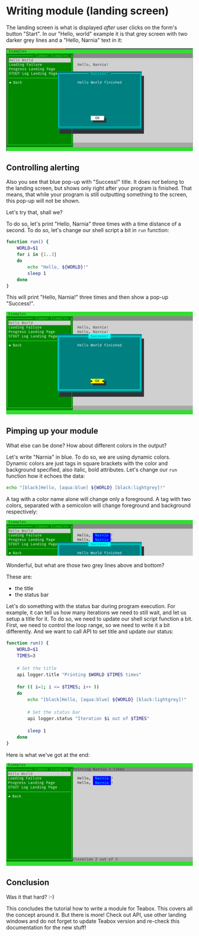 # Writing module (landing screen)

The landing screen is what is displayed _after_ user clicks on the form's button "Start".
In our "Hello, world" example it is that grey screen with two darker grey lines and a
"Hello, Narnia" text in it:

![image](module-finished.png)

## Controlling alerting

Also you see that blue pop-up with "Success!" title. It does _not_ belong to the landing screen,
but shows only right after your program is finished. That means, that while your program is still
outputting something to the screen, this pop-up will not be shown.

Let's try that, shall we?

To do so, let's print "Hello, Narnia" three times with a time distance of a second. To do so,
let's change our shell script a bit in `run` function:

```bash
function run() {
    WORLD=$1
    for i in {1..3}
    do
	    echo "Hello, ${WORLD}!"
	    sleep 1
    done
}
```

This will print "Hello, Narnia!" three times and then show a pop-up "Success!".

![image](module-loop-print.png)

## Pimping up your module

What else can be done? How about different colors in the output?

Let's write "Narnia" in blue. To do so, we are using dynamic colors. Dynamic colors are just
tags in square brackets with the color and background specified, also italic, bold attributes.
Let's change our `run` function how it echoes the data:

```bash
echo "[black]Hello, [aqua:blue] ${WORLD} [black:lightgrey]!"
```

A tag with a color name alone will change only a foreground. A tag with two colors, separated with a
semicolon will change foreground and background respectively:

![image](module-colored-output.png)

Wonderful, but what are those two grey lines above and bottom?

These are:

- the title
- the status bar
  
Let's do something with the status bar during program execution. For example, it can tell us how many
iterations we need to still wait, and let us setup a title for it. To do so, we need to update our shell 
script function a bit. First, we need to control the loop range, so we need to write it a bit differently.
And we want to call API to set title and update our status:

```bash
function run() {
    WORLD=$1
    TIMES=3

    # Set the title
    api logger.title "Printing $WORLD $TIMES times"

    for (( i=1; i <= $TIMES; i++ ))
    do
	    echo "[black]Hello, [aqua:blue] ${WORLD} [black:lightgrey]!"

	    # Set the status bar
	    api logger.status "Iteration $i out of $TIMES"

	    sleep 1
    done
}
```

Here is what we've got at the end:

![image](module-title-status.png)

## Conclusion

Was it that hard? :-)

This concludes the tutorial how to write a module for Teabox. This covers all the concept around it.
But there is more! Check out API, use other landing windows and do not forget to update Teabox version
and re-check this documentation for the new stuff!
